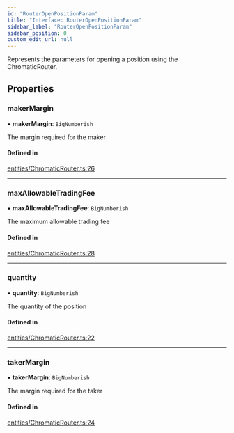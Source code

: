 ```yaml
---
id: "RouterOpenPositionParam"
title: "Interface: RouterOpenPositionParam"
sidebar_label: "RouterOpenPositionParam"
sidebar_position: 0
custom_edit_url: null
---
```


Represents the parameters for opening a position using the ChromaticRouter.

## Properties

### makerMargin

• **makerMargin**: `BigNumberish`

The margin required for the maker

#### Defined in

[entities/ChromaticRouter.ts:26](https://github.com/chromatic-protocol/sdk/blob/63af47a/packages/sdk-ethers-v5/src/entities/ChromaticRouter.ts#L26)

___

### maxAllowableTradingFee

• **maxAllowableTradingFee**: `BigNumberish`

The maximum allowable trading fee

#### Defined in

[entities/ChromaticRouter.ts:28](https://github.com/chromatic-protocol/sdk/blob/63af47a/packages/sdk-ethers-v5/src/entities/ChromaticRouter.ts#L28)

___

### quantity

• **quantity**: `BigNumberish`

The quantity of the position

#### Defined in

[entities/ChromaticRouter.ts:22](https://github.com/chromatic-protocol/sdk/blob/63af47a/packages/sdk-ethers-v5/src/entities/ChromaticRouter.ts#L22)

___

### takerMargin

• **takerMargin**: `BigNumberish`

The margin required for the taker

#### Defined in

[entities/ChromaticRouter.ts:24](https://github.com/chromatic-protocol/sdk/blob/63af47a/packages/sdk-ethers-v5/src/entities/ChromaticRouter.ts#L24)
